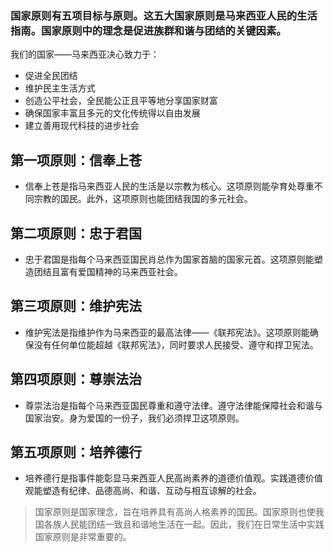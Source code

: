 ### 国家原则有五项目标与原则。这五大国家原则是马来西亚人民的生活指南。国家原则中的理念是促进族群和谐与团结的关键因素。

我们的国家——马来西亚决心致力于：
- 促进全民团结
- 维护民主生活方式
- 创造公平社会，全民能公正且平等地分享国家财富
- 确保国家丰富且多元的文化传统得以自由发展
- 建立善用现代科技的进步社会

## 第一项原则：信奉上苍
- 信奉上苍是指马来西亚人民的生活是以宗教为核心。这项原则能孕育处尊重不同宗教的国民。此外，这项原则也能团结我国的多元社会。

## 第二项原则：忠于君国
- 忠于君国是指每个马来西亚国民肖总作为国家首脑的国家元首。这项原则能塑造团结且富有爱国精神的马来西亚社会。

## 第三项原则：维护宪法
- 维护宪法是指维护作为马来西亚的最高法律——《联邦宪法》。这项原则能确保没有任何单位能超越《联邦宪法》，同时要求人民接受、遵守和捍卫宪法。

## 第四项原则：尊崇法治
- 尊崇法治是指每个马来西亚国民尊重和遵守法律。遵守法律能保障社会和谐与国家治安。身为爱国的一份子，我们必须捍卫这项原则。

## 第五项原则：培养德行
- 培养德行是指事件能彰显马来西亚人民高尚素养的道德价值观。实践道德价值观能塑造有纪律、品德高尚、和谐、互动与相互谅解的社会。

> 国家原则是国家理念，旨在培养具有高尚人格素养的国民。国家原则也使我国各族人民能团结一致且和谐地生活在一起。因此，我们在日常生活中实践国家原则是非常重要的。 
